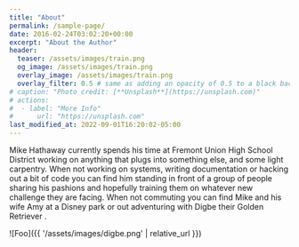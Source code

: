 ```yaml
---
title: "About"
permalink: /sample-page/
date: 2016-02-24T03:02:20+00:00
excerpt: "About the Author"
header:
  teaser: /assets/images/train.png
  og_image: /assets/images/train.png
  overlay_image: /assets/images/train.png
  overlay_filter: 0.5 # same as adding an opacity of 0.5 to a black background
# caption: "Photo credit: [**Unsplash**](https://unsplash.com)"
# actions:
#  - label: "More Info"
#      url: "https://unsplash.com"
last_modified_at: 2022-09-01T16:20:02-05:00
---
```


Mike Hathaway currently spends his time at Fremont Union High School District working on anything that plugs into something else, and some light carpentry.  When not working on systems, writing documentation or hacking out a bit of code you can find him standing in front of a group of people sharing his pashions and hopefully training them on whatever new challenge they are facing.
When not commuting you can find Mike and his wife Amy at a Disney park or out adventuring with Digbe their Golden Retriever .

![Foo]({{ '/assets/images/digbe.png' | relative_url }})